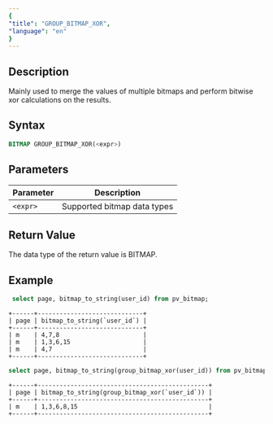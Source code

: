 ```yaml
---
{
"title": "GROUP_BITMAP_XOR",
"language": "en"
}
---
```


<!-- 
Licensed to the Apache Software Foundation (ASF) under one
or more contributor license agreements.  See the NOTICE file
distributed with this work for additional information
regarding copyright ownership.  The ASF licenses this file
to you under the Apache License, Version 2.0 (the
"License"); you may not use this file except in compliance
with the License.  You may obtain a copy of the License at

  http://www.apache.org/licenses/LICENSE-2.0

Unless required by applicable law or agreed to in writing,
software distributed under the License is distributed on an
"AS IS" BASIS, WITHOUT WARRANTIES OR CONDITIONS OF ANY
KIND, either express or implied.  See the License for the
specific language governing permissions and limitations
under the License.
-->

## Description

Mainly used to merge the values of multiple bitmaps and perform bitwise xor calculations on the results.

## Syntax

```sql
BITMAP GROUP_BITMAP_XOR(<expr>)
```

## Parameters

| Parameter | Description |
| -- | -- |
| `<expr>` | Supported bitmap data types |

## Return Value

The data type of the return value is BITMAP.

## Example

```sql
 select page, bitmap_to_string(user_id) from pv_bitmap;
```

```text
+------+-----------------------------+
| page | bitmap_to_string(`user_id`) |
+------+-----------------------------+
| m    | 4,7,8                       |
| m    | 1,3,6,15                    |
| m    | 4,7                         |
+------+-----------------------------+
```

```sql
select page, bitmap_to_string(group_bitmap_xor(user_id)) from pv_bitmap group by page;
```

```text
+------+-----------------------------------------------+
| page | bitmap_to_string(group_bitmap_xor(`user_id`)) |
+------+-----------------------------------------------+
| m    | 1,3,6,8,15                                    |
+------+-----------------------------------------------+
```
